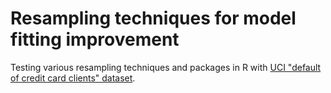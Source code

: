 # Resampling techniques for model fitting improvement

Testing various resampling techniques and packages in R with [UCI "default of credit card clients" dataset](https://archive.ics.uci.edu/ml/datasets/default+of+credit+card+clients).


